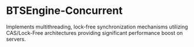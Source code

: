 # BTSEngine-Concurrent
Implements multithreading, lock-free synchronization mechanisms utilizing CAS/Lock-Free architectures providing significant performance boost on servers.
